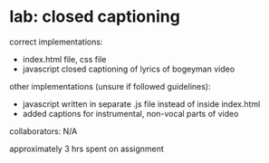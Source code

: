 # lab: closed captioning
correct implementations:
* index.html file, css file
* javascript closed captioning of lyrics of bogeyman video

other implementations (unsure if followed guidelines):
* javascript written in separate .js file instead of inside index.html
* added captions for instrumental, non-vocal parts of video

collaborators: N/A

approximately 3 hrs spent on assignment
